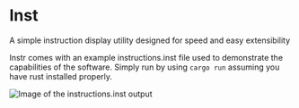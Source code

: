 # Inst
A simple instruction display utility designed for speed and easy extensibility


Instr comes with an example instructions.inst file used to demonstrate the capabilities of the software. Simply run by using `cargo run` assuming you have rust installed properly.

![Image of the instructions.inst output]("https://github.com/CobaltGoldCS/Instr/blob/main/Sample%20Image.png?raw=true")